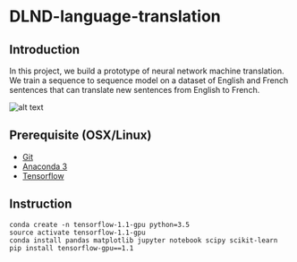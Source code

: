 # DLND-language-translation

## Introduction

In this project, we build a prototype of neural network machine translation. We train a sequence to sequence model on a dataset of English and French sentences that can translate new sentences from English to French.

![alt text](http://languages.oberlin.edu/wp-content/uploads/2015/11/languages.jpg "Logo Title Text 1")


## Prerequisite (OSX/Linux)
* [Git](https://git-scm.com/book/en/v2/Getting-Started-Installing-Git)
* [Anaconda 3](https://www.continuum.io/)
* [Tensorflow](https://www.tensorflow.org/)

## Instruction

    conda create -n tensorflow-1.1-gpu python=3.5
    source activate tensorflow-1.1-gpu
    conda install pandas matplotlib jupyter notebook scipy scikit-learn
    pip install tensorflow-gpu==1.1
